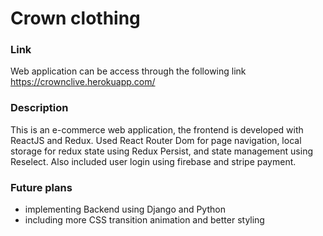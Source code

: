 # Crown clothing

### Link
Web application can be access through the following link
https://crownclive.herokuapp.com/

### Description 
This is an e-commerce web application, the frontend is developed with ReactJS and Redux. Used React Router Dom for page navigation, local storage for redux state using Redux Persist, and state management using Reselect. Also included user login using firebase and stripe payment.

### Future plans 
* implementing Backend using Django and Python
* including more CSS transition animation and better styling
